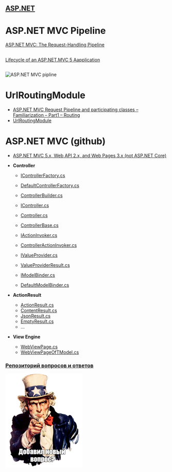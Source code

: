## [ASP.NET](https://docs.microsoft.com/en-us/aspnet/index#pivot=aspnet)

# ASP.NET MVC Pipeline

[ASP.NET MVC: The Request-Handling Pipeline](https://github.com/AnzhelikaKravchuk/Training-Autumn-2018/blob/master/Pictures/asp_net_mvc_poster.pdf)

##

[Lifecycle of an ASP.NET.MVC 5 Aapplication](https://github.com/AnzhelikaKravchuk/Training-Autumn-2018/blob/master/Pictures/lifecycle-of-an-aspnet-mvc-5-application.pdf)

## 

![ASP.NET MVC pipline](https://github.com/AnzhelikaKravchuk/Training-Autumn-2018/blob/master/Pictures/ASP.NET%20MVC%20pipline.png)

## 

# UrlRoutingModule
  - [ASP.NET MVC Request Pipeline and participating classes – Familiarization – Part1 – Routing](https://vivekcek.wordpress.com/2013/05/28/asp-net-mvc-request-pipeline-and-participating-classes-familiarization-part1-routing/)
  - [UrlRoutingModule](https://referencesource.microsoft.com/#System.Web/Routing/UrlRoutingModule.cs,9b4115ad16e4f4a1)

##

# ASP.NET MVC (github)

  - [ASP.NET MVC 5.x, Web API 2.x, and Web Pages 3.x (not ASP.NET Core)](https://github.com/aspnet/AspNetWebStack)
  
  - **Controller**
     - [IControllerFactory.cs](https://github.com/aspnet/AspNetWebStack/blob/master/src/System.Web.Mvc/IControllerFactory.cs)
     - [DefaultControllerFactory.cs](https://github.com/aspnet/AspNetWebStack/blob/master/src/System.Web.Mvc/DefaultControllerFactory.cs)
     - [ControllerBuilder.cs](https://github.com/aspnet/AspNetWebStack/blob/master/src/System.Web.Mvc/ControllerBuilder.cs)
  
     - [IController.cs](https://github.com/aspnet/AspNetWebStack/blob/master/src/System.Web.Mvc/IController.cs)
     - [Controller.cs](https://github.com/aspnet/AspNetWebStack/blob/master/src/System.Web.Mvc/Controller.cs)
     - [ControllerBase.cs](https://github.com/aspnet/AspNetWebStack/blob/master/src/System.Web.Mvc/ControllerBase.cs)
  
     - [IActionInvoker.cs](https://github.com/aspnet/AspNetWebStack/blob/master/src/System.Web.Mvc/IActionInvoker.cs)
     - [ControllerActionInvoker.cs](https://github.com/aspnet/AspNetWebStack/blob/master/src/System.Web.Mvc/ControllerActionInvoker.cs)
  
     - [IValueProvider.cs](https://github.com/aspnet/AspNetWebStack/blob/master/src/System.Web.Mvc/IValueProvider.cs)
     - [ValueProviderResult.cs](https://github.com/aspnet/AspNetWebStack/blob/master/src/System.Web.Mvc/ValueProviderResult.cs)
  
     - [IModelBinder.cs](https://github.com/aspnet/AspNetWebStack/blob/master/src/System.Web.Mvc/IModelBinder.cs)
     - [DefaultModelBinder.cs](https://github.com/aspnet/AspNetWebStack/blob/master/src/System.Web.Mvc/DefaultModelBinder.cs)
  
  
  - **ActionResult**
     - [ActionResult.cs](https://github.com/aspnet/AspNetWebStack/blob/master/src/System.Web.Mvc/ActionResult.cs)
     - [ContentResult.cs](https://github.com/aspnet/AspNetWebStack/blob/master/src/System.Web.Mvc/ContentResult.cs)
     - [JsonResult.cs](https://github.com/aspnet/AspNetWebStack/blob/master/src/System.Web.Mvc/JsonResult.cs)
     - [EmptyResult.cs](https://github.com/aspnet/AspNetWebStack/blob/master/src/System.Web.Mvc/EmptyResult.cs)  
     - ...

  - **View Engine**
     - [WebViewPage.cs](https://github.com/aspnet/AspNetWebStack/blob/master/src/System.Web.Mvc/WebViewPage.cs)
     - [WebViewPageOfTModel.cs](https://github.com/aspnet/AspNetWebStack/blob/master/src/System.Web.Mvc/WebViewPageOfTModel.cs)


### [Репозиторий вопросов и ответов](https://github.com/AnzhelikaKravchuk/.NET-Training.-Spring-2019/tree/master/.Net-Interview-Questions)

![](https://github.com/AnzhelikaKravchuk/Materials/blob/master/Pictures/Q%26A.png)